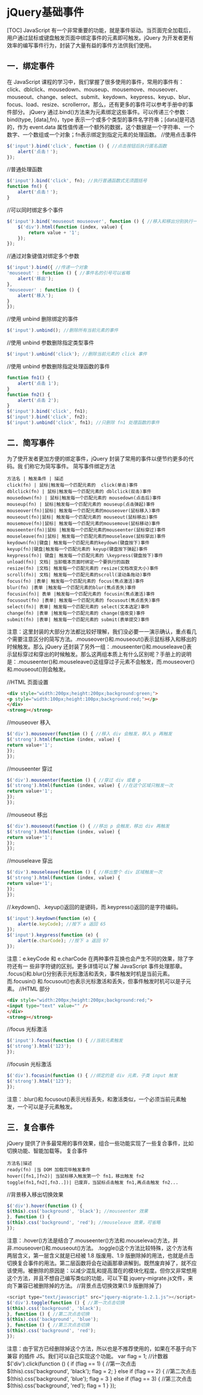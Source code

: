 # jQuery基础事件
[TOC]
JavaScript 有一个非常重要的功能，就是事件驱动。当页面完全加载后，用户通过鼠标或键盘触发页面中绑定事件的元素即可触发。jQuery 为开发者更有效率的编写事件行为，封装了大量有益的事件方法供我们使用。
## 一．绑定事件
在 JavaScript 课程的学习中，我们掌握了很多使用的事件，常用的事件有：click、dblclick、mousedown、mouseup、mousemove、mouseover、mouseout、change、select、submit、keydown、keypress、keyup、blur、focus、load、resize、scrollerror。那么，还有更多的事件可以参考手册中的事件部分。
jQuery 通过.bind()方法来为元素绑定这些事件。可以传递三个参数：bind(type, [data],fn)，type 表示一个或多个类型的事件名字符串；[data]是可选的，作为 event.data 属性值传递一个额外的数据，这个数据是一个字符串、一个数字、一个数组或一个对象；fn表示绑定到指定元素的处理函数。
//使用点击事件
```javascript
$('input').bind('click', function () { //点击按钮后执行匿名函数
    alert('点击！');
});
```
//普通处理函数
```javascript
$('input').bind('click', fn); //执行普通函数式无须圆括号
function fn() {
    alert('点击！');
}
```
//可以同时绑定多个事件
```javascript
$('input').bind('mouseout mouseover', function () { //移入和移出分别执行一次
    $('div').html(function (index, value) {
        return value + '1';
    });
});
```
//通过对象键值对绑定多个参数
```javascript
$('input').bind({ //传递一个对象
'mouseout' : function () { //事件名的引号可以省略
    alert('移出');
},
'mouseover' : function () {
    alert('移入');
}
});
```
//使用 unbind 删除绑定的事件
```javascript
$('input').unbind(); //删除所有当前元素的事件
```
//使用 unbind 参数删除指定类型事件
```javascript
$('input').unbind('click'); //删除当前元素的 click 事件
```
//使用 unbind 参数删除指定处理函数的事件
```javascript
function fn1() {
    alert('点击 1');
}
function fn2() {
    alert('点击 2');
}
$('input').bind('click', fn1);
$('input').bind('click', fn2);
$('input').unbind('click', fn1); //只删除 fn1 处理函数的事件
```
## 二．简写事件
为了使开发者更加方便的绑定事件，jQuery 封装了常用的事件以便节约更多的代码。我
们称它为简写事件。
简写事件绑定方法
```table
方法名 | 触发条件 | 描述
click(fn) | 鼠标|触发每一个匹配元素的  click(单击)事件
dblclick(fn) | 鼠标|触发每一个匹配元素的 dblclick(双击)事件
mousedown(fn) | 鼠标|触发每一个匹配元素的 mousedown(点击后)事件
mouseup(fn) | 鼠标|触发每一个匹配元素的 mouseup(点击弹起)事件
mouseover(fn)|鼠标| 触发每一个匹配元素的mouseover(鼠标移入)事件
mouseout(fn)|鼠标| 触发每一个匹配元素的 mouseout(鼠标移出)事件
mousemove(fn)|鼠标| 触发每一个匹配元素的mousemove(鼠标移动)事件
mouseenter(fn)|鼠标 |触发每一个匹配元素的mouseenter(鼠标穿过)事件
mouseleave(fn)|鼠标| 触发每一个匹配元素的mouseleave(鼠标穿出)事件
keydown(fn)|键盘| 触发每一个匹配元素的keydown(键盘按下)事件
keyup(fn)|键盘|触发每一个匹配元素的 keyup(键盘按下弹起)事件
keypress(fn)| 键盘| 触发每一个匹配元素的 \keypress(键盘按下)事件
unload(fn)| 文档| 当卸载本页面时绑定一个要执行的函数
resize(fn) |文档| 触发每一个匹配元素的 resize(文档改变大小)事件
scroll(fn)| 文档| 触发每一个匹配元素的scroll(滚动条拖动)事件
focus(fn) |表单| 触发每一个匹配元素的 focus(焦点激活)事件
blur(fn) |表单 |触发每一个匹配元素的blur(焦点丢失)事件
focusin(fn)| 表单 |触发每一个匹配元素的 focusin(焦点激活)事件
focusout(fn) |表单| 触发每一个匹配元素的 focusout(焦点丢失)事件
select(fn)| 表单| 触发每一个匹配元素的 select(文本选定)事件
change(fn) |表单 |触发每一个匹配元素的 change(值改变)事件
submit(fn) |表单| 触发每一个匹配元素的 submit(表单提交)事件
```
注意：这里封装的大部分方法都比较好理解，我们没必要一一演示确认，重点看几个需要注意区分的简写方法。.mouseover()和.mouseout()表示鼠标移入和移出的时候触发。那么 jQuery 还封装了另外一组：.mouseenter()和.mouseleave()表示鼠标穿过和穿出的时候触发。那么这两组本质上有什么区别呢？手册上的说明是：.mouseenter()和.mouseleave()这组穿过子元素不会触发，而.mouseover()和.mouseout()则会触发。

//HTML 页面设置
```html
<div style="width:200px;height:200px;background:green;">
<p style="width:100px;height:100px;background:red;"></p>
</div>
<strong></strong>
```
//mouseover 移入
```javascript
$('div').mouseover(function () { //移入 div 会触发，移入 p 再触发
$('strong').html(function (index, value) {
return value+'1';
});
});
```
//mouseenter 穿过
```javascript
$('div').mouseenter(function () { //穿过 div 或者 p
$('strong').html(function (index, value) { //在这个区域只触发一次
return value+'1';
});
});
```
//mouseout 移出
```javascript
$('div').mouseout(function () { //移出 p 会触发，移出 div 再触发
$('strong').html(function (index, value) {
return value+'1';
});
});
```
//mouseleave 穿出
```javascript
$('div').mouseleave(function () { //移出整个 div 区域触发一次
$('strong').html(function (index, value) {
return value+'1';
});
});
```
//.keydown()、.keyup()返回的是键码，而.keypress()返回的是字符编码。
```javascript
$('input').keydown(function (e) {
    alert(e.keyCode); //按下 a 返回 65
});
$('input').keypress(function (e) {
    alert(e.charCode); //按下 a 返回 97
});
```
注意：e.keyCode 和 e.charCode 在两种事件互换也会产生不同的效果，除了字符还有一
些非字符键的区别。更多详情可以了解 JavaScript 事件处理那章。
.focus()和.blur()分别表示光标激活和丢失，事件触发时机是当前元素。而.focusin()
和.focusout()也表示光标激活和丢失，但事件触发时机可以是子元素。
//HTML 部分
```html
<div style="width:200px;height:200px;background:red;">
<input type="text" value="" />
</div>
<strong></strong>
```
//focus 光标激活
```javascript
$('input').focus(function () { //当前元素触发
$('strong').html('123');
});
```
//focusin 光标激活
```javascript
$('div').focusin(function () { //绑定的是 div 元素，子类 input 触发
$('strong').html('123');
});
```
注意：.blur()和.focusout()表示光标丢失，和激活类似，一个必须当前元素触发，一个可以是子元素触发。
## 三．复合事件
jQuery 提供了许多最常用的事件效果，组合一些功能实现了一些复合事件，比如切换功能、智能加载等。
复合事件
```table
方法名|描述
ready(fn) |当 DOM 加载完毕触发事件
hover([fn1,]fn2)| 当鼠标移入触发第一个 fn1，移出触发 fn2
toggle(fn1,fn2[,fn3..])| 已废弃，当鼠标点击触发 fn1,再点击触发 fn2...
```
//背景移入移出切换效果
```javascript
$('div').hover(function () {
$(this).css('background', 'black'); //mouseenter 效果
}, function () {
$(this).css('background', 'red'); //mouseleave 效果，可省略
});
```
注意：.hover()方法是结合了.mouseenter()方法和.mouseleva()方法，并非.mouseover()和.mouseout()方法。
.toggle()这个方法比较特殊，这个方法有两层含义，第一层含义就是已经被 1.8 版废用、1.9 版删除掉的用法，也就是点击切换复合事件的用法。第二层函数将会在动画那章讲解到。既然废弃掉了，就不应该使用。被删除的原因是：以减少混乱和提高潜在的模块化程度。但你又非常想用这个方法，并且不想自己编写类似的功能，可以下载 jquery-migrate.js文件，来向下兼容已被删除掉的方法。
//背景点击切换效果(1.9 版删除掉了)
```javascript
<script type="text/javascript" src="jquery-migrate-1.2.1.js"></script>
$('div').toggle(function () { //第一次点击切换
$(this).css('background', 'black');
}, function () { //第二次点击切换
$(this).css('background', 'blue');
}, function () { //第三次点击切换
$(this).css('background', 'red');
});
```
注意：由于官方已经删除掉这个方法，所以也是不推荐使用的，如果在不基于向下兼容
的插件 JS。我们可以自己实现这个功能。
var flag = 1; //计数器
$('div').click(function () {
if (flag == 1) { //第一次点击
$(this).css('background', 'black');
flag = 2;
} else if (flag == 2) { //第二次点击
$(this).css('background', 'blue');
flag = 3
} else if (flag == 3) { //第三次点击
$(this).css('background', 'red');
flag = 1
}
});